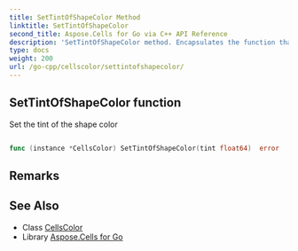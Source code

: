 ```yaml
---
title: SetTintOfShapeColor Method 
linktitle: SetTintOfShapeColor
second_title: Aspose.Cells for Go via C++ API Reference
description: 'SetTintOfShapeColor method. Encapsulates the function that represents settintofshapecolor in Go.'
type: docs
weight: 200
url: /go-cpp/cellscolor/settintofshapecolor/
---
```


## SetTintOfShapeColor function

Set the tint of the shape color

```go

func (instance *CellsColor) SetTintOfShapeColor(tint float64)  error

```

## Remarks


## See Also

* Class [CellsColor](../)
* Library [Aspose.Cells for Go](../../)
